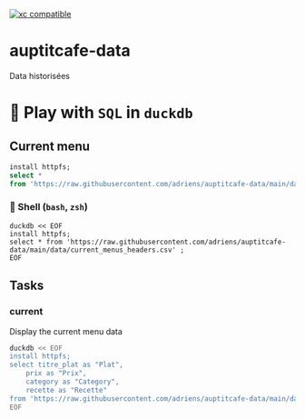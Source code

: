 [![xc compatible](https://xcfile.dev/badge.svg)](https://xcfile.dev)


# auptitcafe-data
Data historisées

# 🦆 Play with `SQL` in `duckdb`

## Current menu

```sql
install httpfs;
select *
from 'https://raw.githubusercontent.com/adriens/auptitcafe-data/main/data/current_menus_headers.csv';

```

###  🐚 Shell (`bash`, `zsh`)

```shell
duckdb << EOF
install httpfs;
select * from 'https://raw.githubusercontent.com/adriens/auptitcafe-data/main/data/current_menus_headers.csv' ;
EOF

```

## Tasks

### current
Display the current menu data

```sh
duckdb << EOF
install httpfs;
select titre_plat as "Plat",
    prix as "Prix",
    category as "Category",
    recette as "Recette"
from 'https://raw.githubusercontent.com/adriens/auptitcafe-data/main/data/current_menus_headers.csv';
EOF
```

